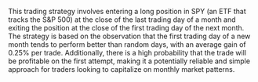 This trading strategy involves entering a long position in SPY (an ETF that tracks the S&P 500) at the close of the last trading day of a month and exiting the position at the close of the first trading day of the next month. The strategy is based on the observation that the first trading day of a new month tends to perform better than random days, with an average gain of 0.25% per trade. Additionally, there is a high probability that the trade will be profitable on the first attempt, making it a potentially reliable and simple approach for traders looking to capitalize on monthly market patterns.
